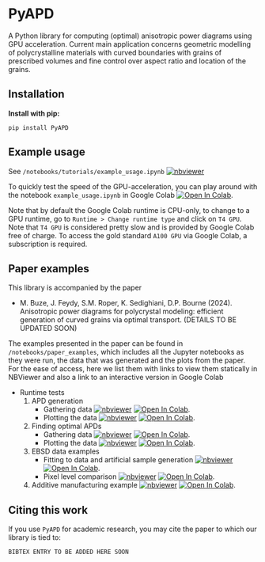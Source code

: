 # PyAPD	

A Python library for computing (optimal) anisotropic power diagrams using GPU acceleration. Current main application concerns geometric modelling of polycrystalline materials with curved boundaries with grains of prescribed volumes and fine control over aspect ratio and location of the grains.

## Installation

__Install with pip:__

    pip install PyAPD

## Example usage
See `/notebooks/tutorials/example_usage.ipynb`  [![nbviewer](https://raw.githubusercontent.com/jupyter/design/master/logos/Badges/nbviewer_badge.svg)](https://nbviewer.org/github/mbuze/PyAPD/blob/main/notebooks/tutorials/example_usage.ipynb)

To quickly test the speed of the GPU-acceleration, you can play around with the notebook `example_usage.ipynb` in Google Colab [![Open In Colab](https://colab.research.google.com/assets/colab-badge.svg)](https://colab.research.google.com/github/mbuze/PyAPD/blob/main/notebooks/tutorials/example_usage.ipynb). 

Note that by default the Google Colab runtime is CPU-only, to change to a GPU runtime, go to `Runtime > Change runtime type` and click on `T4 GPU`. Note that  `T4 GPU` is considered pretty slow and is provided by Google Colab free of charge. To access the gold standard `A100 GPU` via Google Colab, a subscription is required.   

## Paper examples

This library is accompanied by the paper  

- M. Buze, J. Feydy, S.M. Roper, K. Sedighiani, D.P. Bourne (2024). Anisotropic power diagrams for polycrystal modeling: efficient generation of curved grains via optimal transport. (DETAILS TO BE UPDATED SOON)

The examples presented in the paper can be found in `/notebooks/paper_examples`, which includes all the Jupyter notebooks as they were run, the data that was generated and the plots from the paper. For the ease of access, here we list them with links to view them statically in NBViewer and also a link to an interactive version in Google Colab
- Runtime tests
	1. APD generation
		- Gathering data   [![nbviewer](https://raw.githubusercontent.com/jupyter/design/master/logos/Badges/nbviewer_badge.svg)](https://nbviewer.org/github/mbuze/PyAPD/blob/main/notebooks/paper_examples/runtime_tests/apd_generation/gather_data_apd_gen.ipynb) [![Open In Colab](https://colab.research.google.com/assets/colab-badge.svg)](https://colab.research.google.com/github/mbuze/PyAPD/blob/main/notebooks/paper_examples/runtime_tests/apd_generation/gather_data_apd_gen.ipynb). 
		- Plotting the data [![nbviewer](https://raw.githubusercontent.com/jupyter/design/master/logos/Badges/nbviewer_badge.svg)](https://nbviewer.org/github/mbuze/PyAPD/blob/main/notebooks/paper_examples/runtime_tests/apd_generation/plot_data_apd_gen.ipynb) [![Open In Colab](https://colab.research.google.com/assets/colab-badge.svg)](https://colab.research.google.com/github/mbuze/PyAPD/blob/main/notebooks/paper_examples/runtime_tests/apd_generation/plot_data_apd_gen.ipynb). 
	2. Finding optimal APDs
		- Gathering data [![nbviewer](https://raw.githubusercontent.com/jupyter/design/master/logos/Badges/nbviewer_badge.svg)](https://nbviewer.org/github/mbuze/PyAPD/blob/main/notebooks/paper_examples/runtime_tests/finding_optimal_apd/gather_optimal_apd.ipynb) [![Open In Colab](https://colab.research.google.com/assets/colab-badge.svg)](https://colab.research.google.com/github/mbuze/PyAPD/blob/main/notebooks/paper_examples/runtime_tests/finding_optimal_apd/gather_optimal_apd.ipynb). 
		- Plotting the data [![nbviewer](https://raw.githubusercontent.com/jupyter/design/master/logos/Badges/nbviewer_badge.svg)](https://nbviewer.org/github/mbuze/PyAPD/blob/main/notebooks/paper_examples/runtime_tests/finding_optimal_apd/plot_optimal_apd.ipynb) [![Open In Colab](https://colab.research.google.com/assets/colab-badge.svg)](https://colab.research.google.com/github/mbuze/PyAPD/blob/main/notebooks/paper_examples/runtime_tests/finding_optimal_apd/plot_optimal_apd.ipynb). 
	3. EBSD data examples
		- Fitting to data and artificial sample generation [![nbviewer](https://raw.githubusercontent.com/jupyter/design/master/logos/Badges/nbviewer_badge.svg)](https://nbviewer.org/github/mbuze/PyAPD/blob/main/notebooks/paper_examples/ebsd_examples/fitting_and_artificial_apd/EBSD_examples1.ipynb) [![Open In Colab](https://colab.research.google.com/assets/colab-badge.svg)](https://colab.research.google.com/github/mbuze/PyAPD/blob/main/notebooks/paper_examples/ebsd_examples/fitting_and_artificial_apd/EBSD_examples1.ipynb). 
		- Pixel level comparison [![nbviewer](https://raw.githubusercontent.com/jupyter/design/master/logos/Badges/nbviewer_badge.svg)](https://nbviewer.org/github/mbuze/PyAPD/blob/main/notebooks/paper_examples/ebsd_examples/pixel_level_comparison/EBSD_example_pixel_data.ipynb) [![Open In Colab](https://colab.research.google.com/assets/colab-badge.svg)](https://colab.research.google.com/github/mbuze/PyAPD/blob/main/notebooks/paper_examples/ebsd_examples/pixel_level_comparison/EBSD_example_pixel_data.ipynb). 
	4. Additive manufacturing example [![nbviewer](https://raw.githubusercontent.com/jupyter/design/master/logos/Badges/nbviewer_badge.svg)](https://nbviewer.org/github/mbuze/PyAPD/blob/main/notebooks/paper_examples/AM_example/AM_example.ipynb) [![Open In Colab](https://colab.research.google.com/assets/colab-badge.svg)](https://colab.research.google.com/github/mbuze/PyAPD/blob/main/notebooks/paper_examples/AM_example/AM_example.ipynb). 


## Citing this work

If you use `PyAPD` for academic research, you may cite the paper to which our library is tied to:
```
BIBTEX ENTRY TO BE ADDED HERE SOON
```

